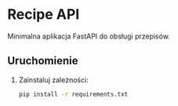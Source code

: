 # Recipe API

Minimalna aplikacja FastAPI do obsługi przepisów.

## Uruchomienie

1. Zainstaluj zależności:
   ```bash
   pip install -r requirements.txt
   ```
